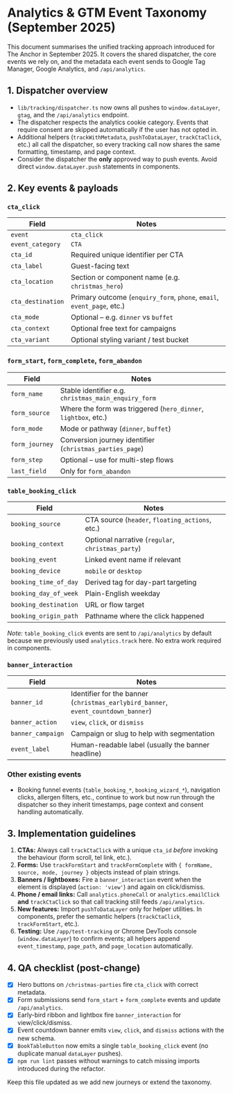 # Analytics & GTM Event Taxonomy (September 2025)

This document summarises the unified tracking approach introduced for The Anchor in September 2025. It covers the shared dispatcher, the core events we rely on, and the metadata each event sends to Google Tag Manager, Google Analytics, and `/api/analytics`.

## 1. Dispatcher overview

- `lib/tracking/dispatcher.ts` now owns all pushes to `window.dataLayer`, `gtag`, and the `/api/analytics` endpoint.
- The dispatcher respects the analytics cookie category. Events that require consent are skipped automatically if the user has not opted in.
- Additional helpers (`trackWithMetadata`, `pushToDataLayer`, `trackCtaClick`, etc.) all call the dispatcher, so every tracking call now shares the same formatting, timestamp, and page context.
- Consider the dispatcher the **only** approved way to push events. Avoid direct `window.dataLayer.push` statements in components.

## 2. Key events & payloads

### `cta_click`
| Field | Notes |
| --- | --- |
| `event` | `cta_click` |
| `event_category` | `CTA` |
| `cta_id` | Required unique identifier per CTA |
| `cta_label` | Guest-facing text |
| `cta_location` | Section or component name (e.g. `christmas_hero`) |
| `cta_destination` | Primary outcome (`enquiry_form`, `phone`, `email`, `event_page`, etc.) |
| `cta_mode` | Optional – e.g. `dinner` vs `buffet` |
| `cta_context` | Optional free text for campaigns |
| `cta_variant` | Optional styling variant / test bucket |

### `form_start`, `form_complete`, `form_abandon`
| Field | Notes |
| --- | --- |
| `form_name` | Stable identifier e.g. `christmas_main_enquiry_form` |
| `form_source` | Where the form was triggered (`hero_dinner`, `lightbox`, etc.) |
| `form_mode` | Mode or pathway (`dinner`, `buffet`) |
| `form_journey` | Conversion journey identifier (`christmas_parties_page`) |
| `form_step` | Optional – use for multi-step flows |
| `last_field` | Only for `form_abandon` |

### `table_booking_click`
| Field | Notes |
| --- | --- |
| `booking_source` | CTA source (`header`, `floating_actions`, etc.) |
| `booking_context` | Optional narrative (`regular`, `christmas_party`) |
| `booking_event` | Linked event name if relevant |
| `booking_device` | `mobile` or `desktop` |
| `booking_time_of_day` | Derived tag for day-part targeting |
| `booking_day_of_week` | Plain-English weekday |
| `booking_destination` | URL or flow target |
| `booking_origin_path` | Pathname where the click happened |

*Note:* `table_booking_click` events are sent to `/api/analytics` by default because we previously used `analytics.track` here. No extra work required in components.

### `banner_interaction`
| Field | Notes |
| --- | --- |
| `banner_id` | Identifier for the banner (`christmas_earlybird_banner`, `event_countdown_banner`) |
| `banner_action` | `view`, `click`, or `dismiss` |
| `banner_campaign` | Campaign or slug to help with segmentation |
| `event_label` | Human-readable label (usually the banner headline) |

### Other existing events
- Booking funnel events (`table_booking_*`, `booking_wizard_*`), navigation clicks, allergen filters, etc., continue to work but now run through the dispatcher so they inherit timestamps, page context and consent handling automatically.

## 3. Implementation guidelines

1. **CTAs:** Always call `trackCtaClick` with a unique `cta_id` _before_ invoking the behaviour (form scroll, tel link, etc.).
2. **Forms:** Use `trackFormStart` and `trackFormComplete` with `{ formName, source, mode, journey }` objects instead of plain strings.
3. **Banners / lightboxes:** Fire a `banner_interaction` event when the element is displayed (`action: 'view'`) and again on click/dismiss.
4. **Phone / email links:** Call `analytics.phoneCall` or `analytics.emailClick` **and** `trackCtaClick` so that call tracking still feeds `/api/analytics`.
5. **New features:** Import `pushToDataLayer` only for helper utilities. In components, prefer the semantic helpers (`trackCtaClick`, `trackFormStart`, etc.).
6. **Testing:** Use `/app/test-tracking` or Chrome DevTools console (`window.dataLayer`) to confirm events; all helpers append `event_timestamp`, `page_path`, and `page_location` automatically.

## 4. QA checklist (post-change)
- [x] Hero buttons on `/christmas-parties` fire `cta_click` with correct metadata.
- [x] Form submissions send `form_start` + `form_complete` events and update `/api/analytics`.
- [x] Early-bird ribbon and lightbox fire `banner_interaction` for view/click/dismiss.
- [x] Event countdown banner emits `view`, `click`, and `dismiss` actions with the new schema.
- [x] `BookTableButton` now emits a single `table_booking_click` event (no duplicate manual `dataLayer` pushes).
- [x] `npm run lint` passes without warnings to catch missing imports introduced during the refactor.

Keep this file updated as we add new journeys or extend the taxonomy.
